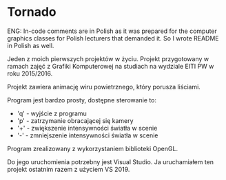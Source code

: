 # Tornado

ENG: In-code comments are in Polish as it was prepared for the computer graphics classes for Polish lecturers that demanded it. So I wrote README in Polish as well.

Jeden z moich pierwszych projektów w życiu. Projekt przygotowany w ramach zajęć z Grafiki Komputerowej na studiach na wydziale EITI PW w roku 2015/2016.

Projekt zawiera animację wiru powietrznego, który porusza liściami.

Program jest bardzo prosty, dostępne sterowanie to:
- 'q' - wyjście z programu
- 'p' - zatrzymanie obracającej się kamery
- '+' - zwiększenie intensywności światła w scenie
- '-' - zmniejszenie intensywności światła w scenie

Program zrealizowany z wykorzystaniem biblioteki OpenGL.

Do jego uruchomienia potrzebny jest Visual Studio. Ja uruchamiałem ten projekt ostatnim razem z użyciem VS 2019. 
